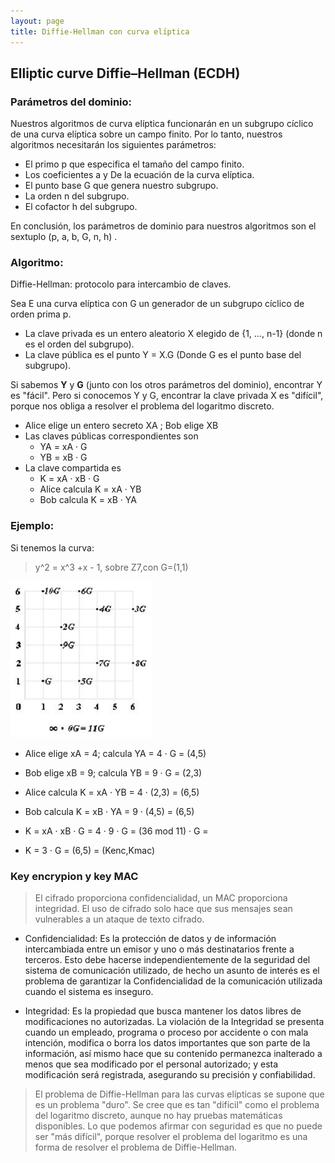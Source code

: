 ```yaml
---
layout: page
title: Diffie-Hellman con curva elı́ptica
---
```

## Elliptic curve Diffie–Hellman (ECDH)

### Parámetros del dominio:

Nuestros algoritmos de curva elíptica funcionarán en un subgrupo cíclico de una curva elíptica sobre un campo finito. Por lo tanto, nuestros algoritmos necesitarán los siguientes parámetros:

* El primo p que especifica el tamaño del campo finito.
* Los coeficientes a y  De la ecuación de la curva elíptica.
* El punto base G que genera nuestro subgrupo.
* La orden n del subgrupo.
* El cofactor h del subgrupo.

En conclusión, los parámetros de dominio para nuestros algoritmos son el sextuplo (p, a, b, G, n, h)
.

### Algoritmo:

Diffie-Hellman: protocolo para intercambio de claves.

Sea E una curva elı́ptica con G un generador de un subgrupo cı́clico de orden prima p.

* La clave privada es un entero aleatorio X elegido de {1, ..., n-1} (donde n es el orden del subgrupo).
* La clave pública es el punto Y = X.G (Donde G es el punto base del subgrupo).

Si sabemos **Y** y **G** (junto con los otros parámetros del dominio), encontrar Y es "fácil". Pero si conocemos Y y G, encontrar la clave privada X es "difícil", porque nos obliga a resolver el problema del logaritmo discreto.

* Alice elige un entero secreto XA ; Bob elige XB
* Las claves públicas correspondientes son
  - YA = xA · G
  - YB = xB · G
* La clave compartida es
  - K = xA · xB · G
  - Alice calcula K = xA · YB
  - Bob calcula K = xB · YA

### Ejemplo:

Si tenemos la curva:

> y^2 = x^3 +x - 1, sobre Z7,con G=(1,1)

![](img/ima13.png)

* Alice elige xA = 4; calcula YA = 4 · G = (4,5)
* Bob elige xB = 9; calcula YB = 9 · G = (2,3)

* Alice calcula K = xA · YB = 4 · (2,3) = (6,5)
* Bob calcula K = xB · YA = 9 · (4,5) = (6,5)

* K = xA · xB · G = 4 · 9 · G = (36 mod 11) · G =
* K = 3 · G = (6,5) = (Kenc,Kmac)

### Key encrypion y key  MAC
> El cifrado proporciona confidencialidad, un MAC proporciona integridad. El uso de cifrado solo hace que sus mensajes sean vulnerables a un ataque de texto cifrado.

* Confidencialidad:  Es la protección de datos y de información intercambiada entre un emisor y uno o más destinatarios frente a terceros. Esto debe hacerse independientemente de la seguridad del sistema de comunicación utilizado, de hecho un asunto de interés es el problema de garantizar la Confidencialidad de la comunicación utilizada cuando el sistema es inseguro.

* Integridad: Es la propiedad que busca mantener los datos libres de modificaciones no autorizadas. La violación de la Integridad se presenta cuando un empleado, programa o proceso por accidente o con mala intención, modifica o borra los datos importantes que son parte de la información, así mismo hace que su contenido permanezca inalterado a menos que sea modificado por el personal autorizado; y esta modificación será registrada, asegurando su precisión y confiabilidad.

> El problema de Diffie-Hellman para las curvas elípticas se supone que es un problema "duro". Se cree que es tan "difícil" como el problema del logaritmo discreto, aunque no hay pruebas matemáticas disponibles. Lo que podemos afirmar con seguridad es que no puede ser "más difícil", porque resolver el problema del logaritmo es una forma de resolver el problema de Diffie-Hellman.
